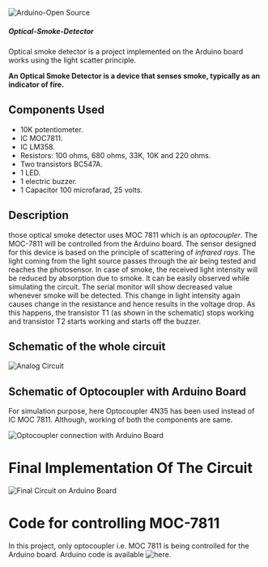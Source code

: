 ![Arduino-Open Source](Schematics/Banner.png)

##### Optical-Smoke-Detector

Optical smoke detector is a project implemented on the Arduino board works using the light scatter principle.

**An Optical Smoke Detector is a device that senses smoke, typically as an indicator of fire.**

## Components Used
* 10K potentiometer.
* IC MOC7811.
* IC LM358.
* Resistors: 100 ohms, 680 ohms, 33K, 10K and 220 ohms.
* Two transistors BC547A.
* 1 LED.
* 1 electric buzzer.
* 1 Capacitor 100 microfarad, 25 volts.

## Description

those optical smoke detector uses MOC 7811 which is an *optocoupler*. The MOC-7811 will be controlled from the Arduino board. The sensor designed for this device is based on the principle of scattering of *infrared rays*. The light coming from the light source passes through the air being tested and reaches the photosensor. In case of smoke, the received light intensity will be reduced by absorption due to smoke. It can be easily observed while simulating the circuit. The serial monitor will show decreased value whenever smoke will be detected. This change in light intensity again causes change in the resistance and hence results in the voltage drop. As this happens, the transistor T1 (as shown in the schematic) stops working and transistor T2 starts working and starts off the buzzer.

## Schematic of the whole circuit
![Analog Circuit](Schematics/Sch1.png)

## Schematic of Optocoupler with Arduino Board
For simulation purpose, here Optocoupler 4N35 has been used instead of IC MOC 7811. Although, working of both the components are same.

![Optocoupler connection with Arduino Board](Schematics/Sch2.png)

# Final Implementation Of The Circuit

![Final Circuit on Arduino Board](Schematics/Sch3.png)

# Code for controlling MOC-7811

In this project, only optocoupler i.e. MOC 7811 is being controlled for the Arduino board. Arduino code is available ![here](code/smoke.ino).
